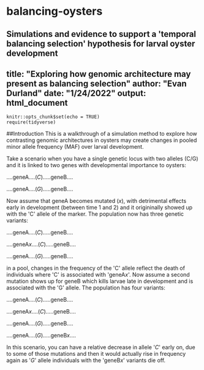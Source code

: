 # balancing-oysters
Simulations and evidence to support a 'temporal balancing selection' hypothesis for larval oyster development
---
title: "Exploring how genomic architecture may present as balancing selection"
author: "Evan Durland"
date: "1/24/2022"
output: html_document
---

```{r setup, include=FALSE}
knitr::opts_chunk$set(echo = TRUE)
require(tidyverse)
```

##Introduction
This is a walkthrough of a simulation method to explore how contrasting genomic architectures in oysters may create changes in pooled minor allele frequency (MAF) over larval development.  

Take a scenario when you have a single genetic locus with two alleles (C/G) and it is linked to two genes with developmental importance to oysters:

....geneA....(*C*).....geneB....

....geneA....(*G*).....geneB....

Now assume that geneA becomes mutated (*x*), with detrimental effects early in development (between time 1 and 2) and it origininally showed up with the 'C' allele of the marker.  The population now has three genetic variants:

....geneA....(*C*).....geneB....

....geneA*x*....(*C*).....geneB....

....geneA....(*G*).....geneB....

in a pool, changes in the frequency of the 'C' allele reflect the death of individuals where 'C' is associated with 'geneA*x*'. Now assume a second mutation shows up for geneB which kills larvae late in development and is associated with the 'G' allele.  The population has four variants:

....geneA....(*C*).....geneB....

....geneA*x*....(*C*).....geneB....

....geneA....(*G*).....geneB....

....geneA....(*G*).....geneB*x*....

In this scenario, you can have a relative decrease in allele '*C*' early on, due to some of those mutations and then it would actually rise in frequency again as '*G*' allele individuals with the 'geneB*x*' variants die off.  




```{r}

```
